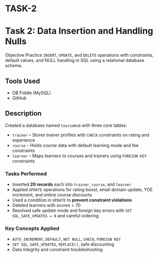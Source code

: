 # TASK-2
# Task 2: Data Insertion and Handling Nulls

Objective
Practice `INSERT`, `UPDATE`, and `DELETE` operations with constraints, default values, and NULL handling in SQL using a relational database schema.

## Tools Used
- DB Fiddle (MySQL)
- GitHub
 ## Description
Created a database named `CourseHub` with three core tables:
- `trainer` – Stores trainer profiles with `CHECK` constraints on rating and experience
- `course` – Holds course data with default learning mode and fee constraints
- `learner` – Maps learners to courses and trainers using `FOREIGN KEY` constraints

### Tasks Performed
- Inserted **20 records** each into `trainer`, `course`, and `learner`
- Applied `UPDATE` operations for rating boost, email domain update, YOE increment, and online course discounts
- Used a condition in `UPDATE` to **prevent constraint violations**
- Deleted learners with scores < 70
- Resolved safe update mode and foreign key errors with `SET SQL_SAFE_UPDATES = 0` and careful ordering

### Key Concepts Applied
- `AUTO_INCREMENT`, `DEFAULT`, `NOT NULL`, `CHECK`, `FOREIGN KEY`
- `SET SQL_SAFE_UPDATES`, `REPLACE()`, safe discounting
- Data integrity and constraint troubleshooting

